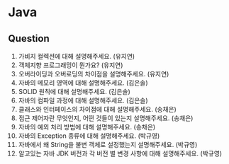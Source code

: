 # Java

## Question
1. 가비지 컬렉션에 대해 설명해주세요. (유지연)
2. 객체지향 프로그래밍이 뭔가요? (유지연)
3. 오버라이딩과 오버로딩의 차이점을 설명해주세요. (유지연)
4. 자바의 메모리 영역에 대해 설명해주세요. (김은솔)
5. SOLID 원칙에 대해 설명해주세요. (김은솔)
6. 자바의 컴파일 과정에 대해 설명해주세요. (김은솔)
7. 클래스와 인터페이스의 차이점에 대해 설명해주세요. (송채은)
8. 접근 제어자란 무엇인지, 어떤 것들이 있는지 설명해주세요. (송채은)
9. 자바의 예외 처리 방법에 대해 설명해주세요. (송채은)
10. 자바의 Exception 종류에 대해 설명해주세요. (박규영)
11. 자바에서 왜 String을 불변 객체로 설정했는지 설명해주세요. (박규영)
12. 알고있는 자바 JDK 버전과 각 버전 별 변경 사항에 대해 설명해주세요. (박규영)
